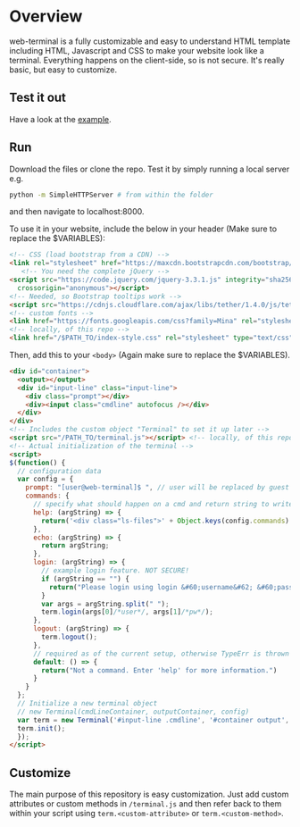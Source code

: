 # Overview
web-terminal is a fully customizable and easy to understand HTML template including HTML, Javascript and CSS to make your website look like a terminal.
Everything happens on the client-side, so is not secure.
It's really basic, but easy to customize.

## Test it out
Have a look at the [example](https://KyrillL1.github.io/web-terminal-example).

## Run
Download the files or clone the repo. Test it by simply running a local server e.g.
```bash
python -m SimpleHTTPServer # from within the folder
```
and then navigate to localhost:8000.

To use it in your website, include the below in your header (Make sure to replace the $VARIABLES):

```html
<!-- CSS (load bootstrap from a CDN) -->
<link rel="stylesheet" href="https://maxcdn.bootstrapcdn.com/bootstrap/4.0.0-alpha.6/css/bootstrap.min.css" integrity="sha384-rwoIResjU2yc3z8GV/NPeZWAv56rSmLldC3R/AZzGRnGxQQKnKkoFVhFQhNUwEyJ" crossorigin="anonymous">
   <!-- You need the complete jQuery -->
<script src="https://code.jquery.com/jquery-3.3.1.js" integrity="sha256-2Kok7MbOyxpgUVvAk/HJ2jigOSYS2auK4Pfzbm7uH60="
  crossorigin="anonymous"></script>
<!-- Needed, so Bootstrap tooltips work -->
<script src="https://cdnjs.cloudflare.com/ajax/libs/tether/1.4.0/js/tether.min.js" integrity="sha384-DztdAPBWPRXSA/3eYEEUWrWCy7G5KFbe8fFjk5JAIxUYHKkDx6Qin1DkWx51bBrb" crossorigin="anonymous"></script>
<!-- custom fonts -->
<link href="https://fonts.googleapis.com/css?family=Mina" rel="stylesheet">
<!-- locally, of this repo -->
<link href="/$PATH_TO/index-style.css" rel="stylesheet" type="text/css" />
```
Then, add this to your `<body>` (Again make sure to replace the $VARIABLES).

```html
<div id="container">
  <output></output>
  <div id="input-line" class="input-line">
    <div class="prompt"></div>
    <div><input class="cmdline" autofocus /></div>
  </div>
</div>
<!-- Includes the custom object "Terminal" to set it up later -->
<script src="/PATH_TO/terminal.js"></script> <!-- locally, of this repo -->
<!-- Actual initialization of the terminal -->
<script>
$(function() {
  // configuration data
  var config = {
    prompt: "[user@web-terminal]$ ", // user will be replaced by guest
    commands: {
      // specify what should happen on a cmd and return string to write to terminal
      help: (argString) => {
        return('<div class="ls-files">' + Object.keys(config.commands).join('<br>') + '</div>');
      },
      echo: (argString) => {
        return argString;
      },
      login: (argString) => {
        // example login feature. NOT SECURE!
        if (argString == "") {
          return("Please login using login &#60;username&#62; &#60;password&#62;");
        }
        var args = argString.split(" ");
        term.login(args[0]/*user*/, args[1]/*pw*/);
      },
      logout: (argString) => {
        term.logout();
      },
      // required as of the current setup, otherwise TypeErr is thrown
      default: () => {
        return("Not a command. Enter 'help' for more information.")
      }
    }
  };
  // Initialize a new terminal object
  // new Terminal(cmdLineContainer, outputContainer, config)
  var term = new Terminal('#input-line .cmdline', '#container output', config);
  term.init();
  });
</script>
```
## Customize

The main purpose of this repository is easy customization.
Just add custom attributes or custom methods in `/terminal.js` and then refer back to them within your script using `term.<custom-attribute>` or `term.<custom-method>`.
